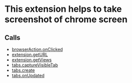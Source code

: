 
This extension helps to take screenshot of chrome screen
=======


Calls
-----

* [browserAction.onClicked](https://developer.chrome.com/extensions/browserAction#event-onClicked)
* [extension.getURL](https://developer.chrome.com/extensions/extension#method-getURL)
* [extension.getViews](https://developer.chrome.com/extensions/extension#method-getViews)
* [tabs.captureVisibleTab](https://developer.chrome.com/extensions/tabs#method-captureVisibleTab)
* [tabs.create](https://developer.chrome.com/extensions/tabs#method-create)
* [tabs.onUpdated](https://developer.chrome.com/extensions/tabs#event-onUpdated)
